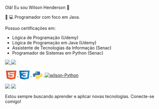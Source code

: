  Olá! Eu sou Wilson Henderson 👋

👨 💻 Programador com foco em Java.

Possuo certificações em:
* Lógica de Programação (Udemy)
* Lógica de Programação em Java (Udemy)
* Assistente de Tecnologias da Informação (Senac)
* Programador de Sistemas em Python (Senac)


 <div>
  <a href="https://github.com/wilsonhenderson">
  <img height="180em" src="https://github-readme-stats.vercel.app/api?username=wilsonhenderson&show_icons=true&theme=dracula&include_all_commits=true&count_private=true"/>
  <img height="180em" src="https://github-readme-stats.vercel.app/api/top-langs/?username=wilsonhenderson&layout=compact&langs_count=16&theme=dracula"/>
</div>
<div style="display: inline_block"><br>
          
  <img align="center" alt="wilson-HTML" height="30" width="40" src="https://raw.githubusercontent.com/devicons/devicon/master/icons/html5/html5-original.svg">
  <img align="center" alt="wilson-CSS" height="30" width="40" src="https://raw.githubusercontent.com/devicons/devicon/master/icons/css3/css3-original.svg">
  <img align="center" alt="wilson-Python" height="30" width="40" src="https://raw.githubusercontent.com/devicons/devicon/master/icons/python/python-original.svg">
  <img align="center" alt="wilson-Python" height="60" width="30"  src="https://cdn.jsdelivr.net/gh/devicons/devicon@latest/icons/java/java-original-wordmark.svg" />
          
  
</div>
 
 
<div> 
  
   <a href = "wilsonenderson01@gmail.com"><img src="https://img.shields.io/badge/-Gmail-%23333?style=for-the-badge&logo=gmail&logoColor=white" target="_blank"></a>
  <a href="https://www.linkedin.com/in/wilson-furo-5815141b7/" target="_blank"><img src="https://img.shields.io/badge/-LinkedIn-%230077B5?style=for-the-badge&logo=linkedin&logoColor=white" target="_blank"></a> 
 
</div>


Estou sempre buscando aprender e aplicar novas tecnologias. Conecte-se comigo!
